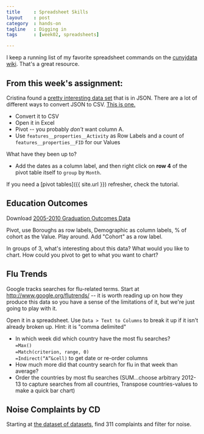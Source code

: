 ```yaml
---
title     : Spreadsheet Skills
layout    : post
category  : hands-on
tagline   : Digging in
tags      : [week02, spreadsheets]

---
```


I keep a running list of my favorite spreadsheet commands on the [cunyjdata wiki](https://github.com/amandabee/cunyjdata/wiki/Tip-Sheet:-Spreadsheets). That's a great resource. 

## From this week's assignment:

Cristina found a [pretty interesting data set](
http://www.nyc.gov/html/dot/downloads/misc/outreach_schools.json) that is in JSON. 
There are a lot of different ways to convert JSON to CSV. [This is one.](https://json-csv.com/)

+ Convert it to CSV
+ Open it in Excel
+ Pivot -- you probably *don't* want column A. 
+ Use `features__properties__Activity` as Row Labels and a count of `features__properties__FID` for our Values

What have they been up to? 

+ Add the dates as a column label, and then right click on **row 4** of the pivot table itself to `group` by `Month`.

If you need a [pivot tables]({{ site.url }}) refresher, check the tutorial. 

## Education Outcomes

Download [2005-2010 Graduation Outcomes Data](https://data.cityofnewyork.us/Education/Graduation-Outcomes-Classes-Of-2005-2010-By-Boroug/avir-tzek)

Pivot, use Boroughs as row labels, Demographic as column labels, % of cohort as the Value. 
Play around. Add "Cohort" as a row label. 

In groups of 3, what's interesting about this data? What would you like to chart. How could you pivot to get to what you want to chart?

## Flu Trends

Google tracks searches for flu-related terms. Start at <http://www.google.org/flutrends/> -- it is worth reading up on how they produce this data so you have a sense of the limitations of it, but we're just going to play with it. 

Open it in a spreadsheet. Use `Data > Text to Columns` to break it up if it isn't already broken up. Hint: it is "comma delimited" 

+ In which week did which country have the most flu searches?  
	`=Max()`  
	`=Match(criterion, range, 0)`  
	`=Indirect(“A”&cell)` to get date or re-order columns
+ How much more did that country search for flu in that week than average?
+ Order the countries by most flu searches (SUM...choose arbitrary 2012-13 to capture searches from all countries, Transpose countries-values to make a quick bar chart)

## Noise Complaints by CD

Starting at [the dataset of datasets](https://nycopendata.socrata.com/dashboard), find 311 complaints and filter for noise. 
